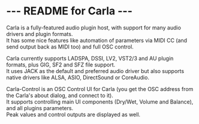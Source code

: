 # ---  README for Carla  ---

Carla is a fully-featured audio plugin host, with support for many audio drivers and plugin formats. <br/>
It has some nice features like automation of parameters via MIDI CC (and send output back as MIDI too) and full OSC control.

Carla currently supports LADSPA, DSSI, LV2, VST2/3 and AU plugin formats, plus GIG, SF2 and SFZ file support. <br/>
It uses JACK as the default and preferred audio driver but also supports native drivers like ALSA, ASIO, DirectSound or CoreAudio.

Carla-Control is an OSC Control UI for Carla (you get the OSC address from the Carla's about dialog, and connect to it). <br/>
It supports controlling main UI components (Dry/Wet, Volume and Balance), and all plugins parameters. <br/>
Peak values and control outputs are displayed as well.

<br/>
